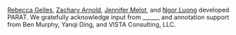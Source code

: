 [Rebecca Gelles](https://cset.georgetown.edu/staff/rebecca-gelles/), [Zachary Arnold](https://cset.georgetown.edu/staff/zachary-arnold/), [Jennifer Melot](https://cset.georgetown.edu/staff/jennifer-melot/), and [Ngor Luong](https://cset.georgetown.edu/staff/ngor-luong/) developed PARAT. We gratefully acknowledge input from ______ and annotation support from Ben Murphy, Yanqi Ding, and VISTA Consulting, LLC.
